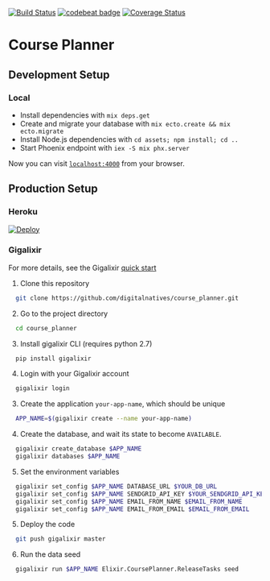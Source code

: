 [![Build Status](https://travis-ci.org/digitalnatives/course_planner.svg?branch=master)](https://travis-ci.org/digitalnatives/course_planner)
[![codebeat badge](https://codebeat.co/badges/ddc1feb0-d6a0-451f-b77d-1196254ac024)](https://codebeat.co/projects/github-com-digitalnatives-course_planner-master)
[![Coverage Status](https://coveralls.io/repos/github/digitalnatives/course_planner/badge.svg?branch=master)](https://coveralls.io/github/digitalnatives/course_planner?branch=master)

# Course Planner

## Development Setup

### Local

  * Install dependencies with `mix deps.get`
  * Create and migrate your database with `mix ecto.create && mix ecto.migrate`
  * Install Node.js dependencies with `cd assets; npm install; cd ..`
  * Start Phoenix endpoint with `iex -S mix phx.server`

Now you can visit [`localhost:4000`](http://localhost:4000) from your browser.

## Production Setup

### Heroku

[![Deploy](https://www.herokucdn.com/deploy/button.svg)](https://heroku.com/deploy)

### Gigalixir

For more details, see the Gigalixir [quick start](http://gigalixir.readthedocs.io/en/latest/main.html#getting-started-guide)

  1. Clone this repository
  ```bash
    git clone https://github.com/digitalnatives/course_planner.git
  ```

  2. Go to the project directory
  ```bash
    cd course_planner
  ```

  3. Install gigalixir CLI (requires python 2.7)
  ```bash
    pip install gigalixir
  ```

  4. Login with your Gigalixir account
  ```bash
    gigalixir login
  ```

   3. Create the application `your-app-name`, which should be unique
  ```bash
    APP_NAME=$(gigalixir create --name your-app-name)
  ```

  4. Create the database, and wait its state to become `AVAILABLE`.
  ```bash
    gigalixir create_database $APP_NAME
    gigalixir databases $APP_NAME
  ```

  5. Set the environment variables
  ```bash
    gigalixir set_config $APP_NAME DATABASE_URL $YOUR_DB_URL
    gigalixir set_config $APP_NAME SENDGRID_API_KEY $YOUR_SENDGRID_API_KEY
    gigalixir set_config $APP_NAME EMAIL_FROM_NAME $EMAIL_FROM_NAME
    gigalixir set_config $APP_NAME EMAIL_FROM_EMAIL $EMAIL_FROM_EMAIL
  ```

  5. Deploy the code
  ```bash
    git push gigalixir master
  ```

  6. Run the data seed
  ```bash
    gigalixir run $APP_NAME Elixir.CoursePlanner.ReleaseTasks seed
  ```
